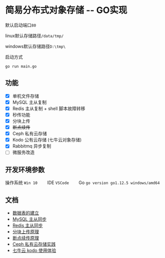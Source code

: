 # 简易分布式对象存储 -- GO实现

默认启动端口`80`

linux默认存储路径`/data/tmp/`

windows默认存储路径`D:\tmp\`

启动方式

```
go run main.go
```

## 功能
- [x] 单机文件存储
- [x] MySQL 主从复制
- [x] Redis 主从复制 + shell 脚本故障转移
- [x] 秒传功能
- [x] 分块上传
- [x] ~~断点续传~~
- [x] Ceph 私有云存储
- [x] Kodo 公有云存储 (七牛云对象存储)
- [x] Rabbitmq 异步复制 
- [ ] 微服务改造
## 开发环境参数


操作系统 `Win 10`&nbsp;&nbsp;&nbsp;&nbsp;&nbsp;&nbsp;&nbsp;&nbsp;IDE `VSCode`&nbsp;&nbsp;&nbsp;&nbsp;&nbsp;&nbsp;&nbsp;&nbsp;Go `go version go1.12.5 windows/amd64`
 


## 文档
- [数据表的建立](./doc/table.sql)
- [MySQL 主从同步](./doc/MySQL.md)
- [Redis 主从同步](./doc/Redis.md)
- [分块上传原理](./doc/multiPartFileUpload.md)
- [断点续传原理](./doc/BreakpointContinualTransfer.md)
- [Ceph 私有云存储实践](./doc/ceph.md)
- [七牛云 kodo 使用体验](./doc/kodo.md)